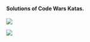#### Solutions of Code Wars Katas.

![](https://amiru11.github.io/images/codewars.jpg)


![](https://www.codewars.com/users/mano_sriram/badges/large)

